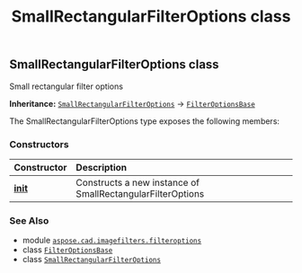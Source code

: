 ﻿---
title: SmallRectangularFilterOptions class
second_title: Aspose.CAD for Python via .NET API References
description: 
type: docs
weight: 70
url: /aspose.cad.imagefilters.filteroptions/smallrectangularfilteroptions/
is_root: false
---

## SmallRectangularFilterOptions class

Small rectangular filter options



**Inheritance:** [`SmallRectangularFilterOptions`](/cad/python-net/aspose.cad.imagefilters.filteroptions/smallrectangularfilteroptions) → 
[`FilterOptionsBase`](/cad/python-net/aspose.cad.imagefilters.filteroptions/filteroptionsbase)



The SmallRectangularFilterOptions type exposes the following members:

### Constructors
| Constructor | Description |
| :- | :- |
| [__init__](/cad/python-net/aspose.cad.imagefilters.filteroptions/smallrectangularfilteroptions/__init__/#) | Constructs a new instance of SmallRectangularFilterOptions |



### See Also
* module [`aspose.cad.imagefilters.filteroptions`](..)
* class [`FilterOptionsBase`](/cad/python-net/aspose.cad.imagefilters.filteroptions/filteroptionsbase)
* class [`SmallRectangularFilterOptions`](/cad/python-net/aspose.cad.imagefilters.filteroptions/smallrectangularfilteroptions)
